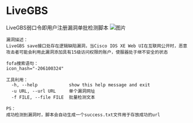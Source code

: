 # LiveGBS
LiveGBS弱口令即用户注册漏洞单批检测脚本
![图片](https://github.com/user-attachments/assets/5f5c76f8-a563-4d45-9b97-36d746586ac4)

```shell
漏洞描述：
LiveGBS save接口处存在逻辑缺陷漏洞，当Cisco IOS XE Web UI在互联网公开时，恶意攻击者可能会利用此漏洞添加具有15级访问权限的账户，使服器处于继不安全的状态

fofa搜索语句：
icon_hash="-206100324"

工具利用：
  -h, --help            show this help message and exit
  -u URL, --url URL     单个漏洞网址
  -f FILE, --file FILE  批量检测文本

PS：
成功检测到漏洞时，脚本会自动生成一个success.txt文件用于存放成功的url
```

